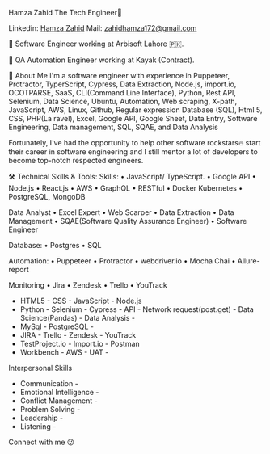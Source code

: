 Hamza Zahid
The Tech Engineer👋

 Linkedin: [Hamza Zahid](https://www.linkedin.com/in/hamza-zahid-a4201b166/) Mail: zahidhamza172@gmail.com

🏢 Software Engineer working at Arbisoft Lahore 🇵🇰.

🏢 QA Automation Engineer working at Kayak (Contract).

🚀 About Me
I'm a software engineer with experience in Puppeteer, Protractor,  TyperScript,  Cypress, Data Extraction, Node.js, import.io, OCOTPARSE,  SaaS, CLI(Command Line Interface), Python, Rest API, Selenium, Data Science, Ubuntu, Automation, Web scraping, X-path, JavaScript, AWS, Linux,  Github, Regular expression Database (SQL), Html 5, CSS, PHP(La ravel), Excel, Google API, Google Sheet, Data Entry, Software Engineering, Data management, SQL, SQAE, and Data Analysis

Fortunately, I've had the opportunity to help other software rockstars🔥 start their career in software engineering and I still mentor a lot of developers to become top-notch respected engineers.

🛠 Technical Skills & Tools:
Skills:
• JavaScript/ TypeScript.
• Google API
• Node.js
• React.js
• AWS
• GraphQL
• RESTful
• Docker Kubernetes
• PostgreSQL, MongoDB

Data Analyst
• Excel Expert
• Web Scarper
• Data Extraction
• Data Management
• SQAE(Software Quality Assurance Engineer)
• Software Engineer

Database:
• Postgres
• SQL

Automation:
• Puppeteer
• Protractor
• webdriver.io
• Mocha Chai
• Allure-report

Monitoring
• Jira
• Zendesk
• Trello
• YouTrack

- HTML5 - CSS - JavaScript - Node.js
- Python - Selenium - Cypress - API - Network request(post.get) - Data Science(Pandas) - Data Analysis -
- MySql - PostgreSQL - 
- JIRA - Trello - Zendesk - YouTrack
- TestProject.io - Import.io - Postman
- Workbench - AWS - UAT -


Interpersonal Skills

- Communication -
- Emotional Intelligence -
- Conflict Management -
- Problem Solving -
- Leadership -
- Listening -

Connect with me 😜
